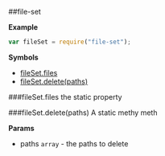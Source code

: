 <a name="module_file-set"></a>
##file-set

  
**Example**  
```js
var fileSet = require("file-set");
```

**Symbols**

* [fileSet.files](#module_file-set#files)
* [fileSet.delete(paths)](#module_file-set#delete)

<a name="module_file-set#files"></a>
###fileSet.files
the static property

  
<a name="module_file-set#delete"></a>
###fileSet.delete(paths)
A static methy meth

**Params**

- paths `array` - the paths to delete

